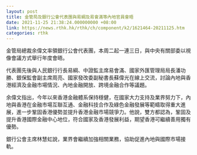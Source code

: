 ```yaml
---
layout: post
title: 金管局及銀行公會代表團與易綱及易會滿等內地官員會晤
date: 2021-11-25 21:38:24.000000000 +08:00
link: https://news.rthk.hk/rthk/ch/component/k2/1621464-20211125.htm
categories: rthk
---
```


金管局總裁余偉文率領銀行公會代表團，本周二起一連三日，與中央有關部委以視像會議方式舉行年度會晤。

代表團先後與人民銀行行長易綱、中證監主席易會滿、國家外匯管理局局長潘功勝、銀保監會副主席周亮、國家發改委副秘書長蘇偉光在線上交流，討論內地與香港經濟及金融市場情況、內地金融開放、跨境金融合作等議題。

余偉文指出，今年以來香港金融體系保持穩健，在國家大力支持及業界努力下，內地與香港在金融市場互聯互通、金融科技合作及綠色金融發展等範疇取得重大進展，進一步鞏固香港優勢並提升香港金融市場競爭力。他說，雙方都認為，鞏固及提升香港國際金融中心地位，符合國家及香港發展利益，期望香港可繼續善用獨有優勢。

銀行公會主席林慧虹說，業界會繼續加強相關業務，協助促進內地與國際市場接軌。
